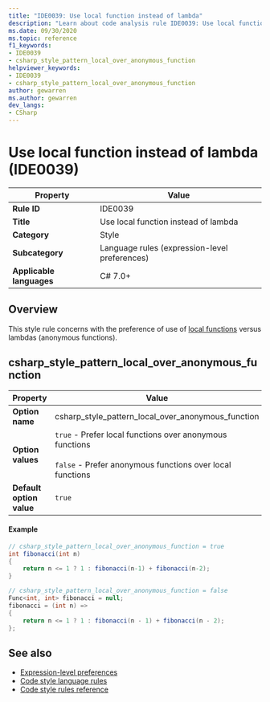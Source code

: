 ```yaml
---
title: "IDE0039: Use local function instead of lambda"
description: "Learn about code analysis rule IDE0039: Use local function instead of lambda"
ms.date: 09/30/2020
ms.topic: reference
f1_keywords:
- IDE0039
- csharp_style_pattern_local_over_anonymous_function
helpviewer_keywords:
- IDE0039
- csharp_style_pattern_local_over_anonymous_function
author: gewarren
ms.author: gewarren
dev_langs:
- CSharp
---
```

# Use local function instead of lambda (IDE0039)

|Property|Value|
|-|-|
| **Rule ID** | IDE0039 |
| **Title** | Use local function instead of lambda |
| **Category** | Style |
| **Subcategory** | Language rules (expression-level preferences) |
| **Applicable languages** | C# 7.0+ |

## Overview

This style rule concerns with the preference of use of [local functions](/dotnet/csharp/programming-guide/classes-and-structs/local-functions) versus lambdas (anonymous functions).

## csharp_style_pattern_local_over_anonymous_function

|Property|Value|
|-|-|
| **Option name** | csharp_style_pattern_local_over_anonymous_function
| **Option values** | `true` - Prefer local functions over anonymous functions<br /><br />`false` - Prefer anonymous functions over local functions |
| **Default option value** | `true` |

#### Example

```csharp
// csharp_style_pattern_local_over_anonymous_function = true
int fibonacci(int n)
{
    return n <= 1 ? 1 : fibonacci(n-1) + fibonacci(n-2);
}

// csharp_style_pattern_local_over_anonymous_function = false
Func<int, int> fibonacci = null;
fibonacci = (int n) =>
{
    return n <= 1 ? 1 : fibonacci(n - 1) + fibonacci(n - 2);
};
```

## See also

- [Expression-level preferences](expression-level-preferences.md)
- [Code style language rules](language-rules.md)
- [Code style rules reference](index.md)
